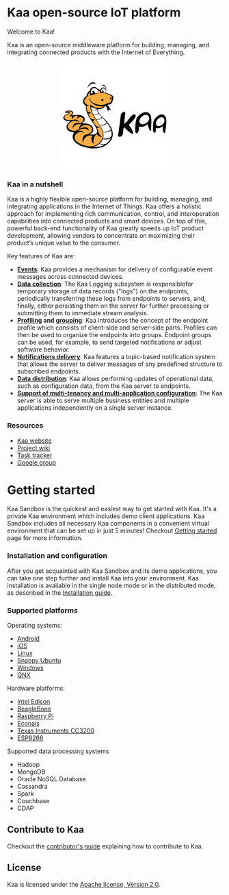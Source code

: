 Kaa open-source IoT platform
============================

Welcome to Kaa!

Kaa is an open-source middleware platform for building, managing, and integrating connected products with the Internet of Everything.


<p align="center">
    <a href="http://www.kaaproject.org/"> 
        <img src="logo_kaa_fullsize.png" height="250">
    </a>
</p>

### Kaa in a nutshell

Kaa is a highly flexible open-source platform for building, managing, and integrating applications in the Internet of Things. Kaa offers a holistic approach for implementing rich communication, control, and interoperation capabilities into connected products and smart devices. On top of this, powerful back-end functionality of Kaa greatly speeds up IoT product development, allowing vendors to concentrate on maximizing their product’s unique value to the consumer.

Key features of Kaa are:

* **[Events](http://docs.kaaproject.org/display/KAA/Events)**: Kaa provides a mechanism for delivery of configurable event messages across connected devices.
* **[Data collection](http://docs.kaaproject.org/display/KAA/Logging)**: The Kaa Logging subsystem is responsiblefor temporary storage of data records ("logs") on the endpoints, periodically transferring these logs from endpoints to servers, and, finally, either persisting them on the server for further processing or submitting them to immediate stream analysis.
* **[Profiling](http://docs.kaaproject.org/display/KAA/Endpoint+profiling) and [grouping](http://docs.kaaproject.org/display/KAA/Endpoint+grouping)**: Kaa introduces the concept of the endpoint profile which consists of client-side and server-side parts. Profiles can then be used to organize the endpoints into groups. Endpoint groups can be used, for example, to send targeted notifications or adjust software behavior.
* **[Notifications delivery](http://docs.kaaproject.org/display/KAA/Notifications)**: Kaa features a topic-based notification system that allows the server to deliver messages of any predefined structure to subscribed endpoints.
* **[Data distribution](http://docs.kaaproject.org/display/KAA/Configuration)**: Kaa allows performing updates of operational data, such as configuration data, from the Kaa server to endpoints.
* **[Support of multi-tenancy and multi-application configuration](http://docs.kaaproject.org/display/KAA/Design+reference)**: The Kaa server is able to serve multiple business entities and multiple applications independently on a single server instance.

### Resources

* [Kaa website](http://www.kaaproject.org/)
* [Project wiki](http://docs.kaaproject.org/display/KAA/)
* [Task tracker](http://jira.kaaproject.org/browse/KAA/)
* [Google group](https://groups.google.com/forum/#!forum/kaaproject)

# Getting started

Kaa Sandbox is the quickest and easiest way to get started with Kaa. It's a private Kaa environment which includes demo client applications. Kaa Sandbox includes all necessary Kaa components in a convenient virtual environment that can be set up in just 5 minutes! Checkout [Getting started](http://docs.kaaproject.org/display/KAA/Getting+started) page for more information.

### Installation and configuration

After you get acquainted with Kaa Sandbox and its demo applications, you can take one step further and install Kaa into your environment. Kaa installation is available in the single node mode or in the distributed mode, as described in the [Installation guide](http://docs.kaaproject.org/display/KAA/Installation+guide).

### Supported platforms

Operating systems:

* [Android](http://docs.kaaproject.org/display/KAA/Android)
* [iOS](http://docs.kaaproject.org/display/KAA/iOS)
* [Linux](http://docs.kaaproject.org/display/KAA/Linux)
* [Snappy Ubuntu](http://docs.kaaproject.org/display/KAA/Snappy+Ubuntu+Core)
* [Windows](http://docs.kaaproject.org/display/KAA/Windows)
* [QNX](http://docs.kaaproject.org/display/KAA/QNX+Neutrino+RTOS)

Hardware platforms:

* [Intel Edison](http://docs.kaaproject.org/display/KAA/Intel+Edison)
* [BeagleBone](http://docs.kaaproject.org/display/KAA/BeagleBone)
* [Raspberry Pi](http://docs.kaaproject.org/display/KAA/Raspberry+Pi)
* [Econais](http://docs.kaaproject.org/display/KAA/Econais)
* [Texas Instruments CC3200](http://docs.kaaproject.org/display/KAA/Texas+Instruments+CC3200)
* [ESP8266](http://docs.kaaproject.org/display/KAA/ESP8266)

Supported data processing systems

* Hadoop
* MongoDB
* Oracle NoSQL Database
* Cassandra
* Spark
* Couchbase
* CDAP

## Contribute to Kaa

Checkout the [contributor's guide](http://docs.kaaproject.org/display/KAA/Contribute+to+Kaa) explaining how to contribute to Kaa.

## License

Kaa is licensed under the [Apache license, Version 2.0](http://www.apache.org/licenses/LICENSE-2.0).
